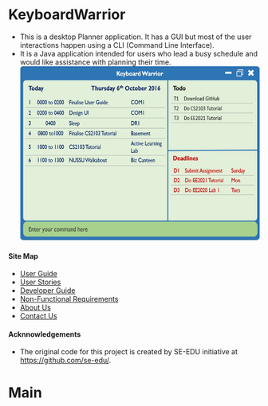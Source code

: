 # KeyboardWarrior

* This is a desktop Planner application. It has a GUI but most of the user interactions happen using a CLI (Command Line Interface).
* It is a Java application intended for users who lead a busy schedule and would like assistance with planning their time. 
     <img src="docs/images/Keyboard Warrior UI.jpg" width="600" height="350">
     
#### Site Map
* [User Guide](docs/UserGuide.md)
* [User Stories](docs/UserStories.md)
* [Developer Guide](docs/DeveloperGuide.md) 
* [Non-Functional Requirements](docs/NonFunctionals.md)
* [About Us](docs/AboutUs.md)
* [Contact Us](docs/ContactUs.md)

#### Acknnowledgements
* The original code for this project is created by SE-EDU initiative at https://github.com/se-edu/.
# Main
